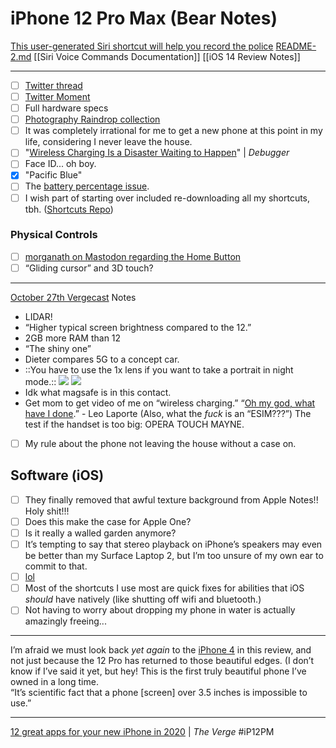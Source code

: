 #  iPhone 12 Pro Max (Bear Notes)
[This user-generated Siri shortcut will help you record the police](https://www.inputmag.com/tech/hey-seri-im-getting-pulled-over-is-a-user-generated-shortcut-to-record-police-interactions)
<a href='README-2.md'>README-2.md</a>
[[Siri Voice Commands Documentation]]
[[iOS 14 Review Notes]]
- - - -

- [ ] [Twitter thread](https://twitter.com/NeoYokel/status/1335313244949508101)
- [ ] [Twitter Moment](https://twitter.com/i/events/1335684188654231552?s=20)
- [ ] Full hardware specs
- [ ] [Photography Raindrop collection](https://raindrop.io/collection/15007128)
- [ ] It was completely irrational for me to get a new phone at this point in my life, considering I never leave the house.
- [ ] "[Wireless Charging Is a Disaster Waiting to Happen](https://debugger.medium.com/wireless-charging-is-a-disaster-waiting-to-happen-48afdde70ed9)" | *Debugger*
- [ ] Face ID... oh boy.
- [x] "Pacific Blue"
- [ ] The [battery percentage issue](https://www.imore.com/how-get-battery-percentage-your-iphone-x).
- [ ] I wish part of starting over included re-downloading all my shortcuts, tbh. ([Shortcuts Repo](https://github.com/extratone/shortcuts))

### Physical Controls
- [ ] [morganath on Mastodon regarding the Home Button](https://social.tchncs.de/@morganth/105330295770710815)
- [ ] “Gliding cursor” and 3D touch?
- - - -
[October 27th Vergecast](https://podcasts.apple.com/us/podcast/the-vergecast/id430333725?i=1000496205050) Notes
* LIDAR!
* “Higher typical screen brightness compared to the 12.”
* 2GB more RAM than 12
* “The shiny one”
* Dieter compares 5G to a concept car.
* ::You have to use the 1x lens if you want to take a portrait in night mode.::
	![](iPhone%2012%20Pro%20Max%20(Bear%20Notes)/Photo%20Dec%209,%202020%20at%20173019.jpg)
![](iPhone%2012%20Pro%20Max%20(Bear%20Notes)/Photo%20Dec%209,%202020%20at%20173033.jpg)
* Idk what magsafe is in this contact. 
* Get mom to get video of me on “wireless charging.”
“[Oh my god, what have I done](https://podcasts.apple.com/us/podcast/iphone-12-pro-max-review-leo-mikah-share-their-thoughts/id381972795?i=1000499104699).” - Leo Laporte 
(Also, what the *fuck* is an “ESIM???”)
The test if the handset is too big: OPERA TOUCH MAYNE.
- [ ] My rule about the phone not leaving the house without a case on. 
## Software (iOS)
- [ ] They finally removed that awful texture background from Apple Notes!! Holy shit!!!
- [ ] Does this make the case for Apple One?
- [ ] Is it really a walled garden anymore?
- [ ] It’s tempting to say that stereo playback on iPhone’s speakers may even be better than my Surface Laptop 2, but I’m too unsure of my own ear to commit to that. 
- [ ] [lol](https://twitter.com/brendohare/status/1340096543181910018?s=21)
- [ ] Most of the shortcuts I use most are quick fixes for abilities that iOS *should* have natively (like shutting off wifi and bluetooth.) 
- [ ] Not having to worry about dropping my phone in water is actually amazingly freeing...
- - - -
I’m afraid we must look back *yet again* to the [iPhone 4](https://youtu.be/cER36crkkVw) in this review, and not just because the 12 Pro has returned to those beautiful edges. (I don’t know if I’ve said it yet, but hey! This is the first truly beautiful phone I’ve owned in a long time.  
“It’s scientific fact that a phone [screen] over 3.5 inches is impossible to use.”
- - - -

[12 great apps for your new iPhone in 2020](https://www.theverge.com/22187376/best-iphone-apps-2020-apple-ios) | *The Verge*
#iP12PM